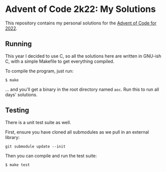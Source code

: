 # Advent of Code 2k22: My Solutions

This repository contains my personal solutions for the [Advent of Code for 2022][aoc].

[aoc]: https://adventofcode.com/2022

## Running

This year I decided to use C, so all the solutions here are written in GNU-ish
C, with a simple Makefile to get everything compiled.

To compile the program, just run:

```
$ make
```

... and you'll get a binary in the root directory named `aoc`. Run this to run
all days' solutions.

## Testing

There is a unit test suite as well.

First, ensure you have cloned all submodules as we pull in an external library:

```
git submodule update --init
```

Then you can compile and run the test suite:

```
$ make test
```
